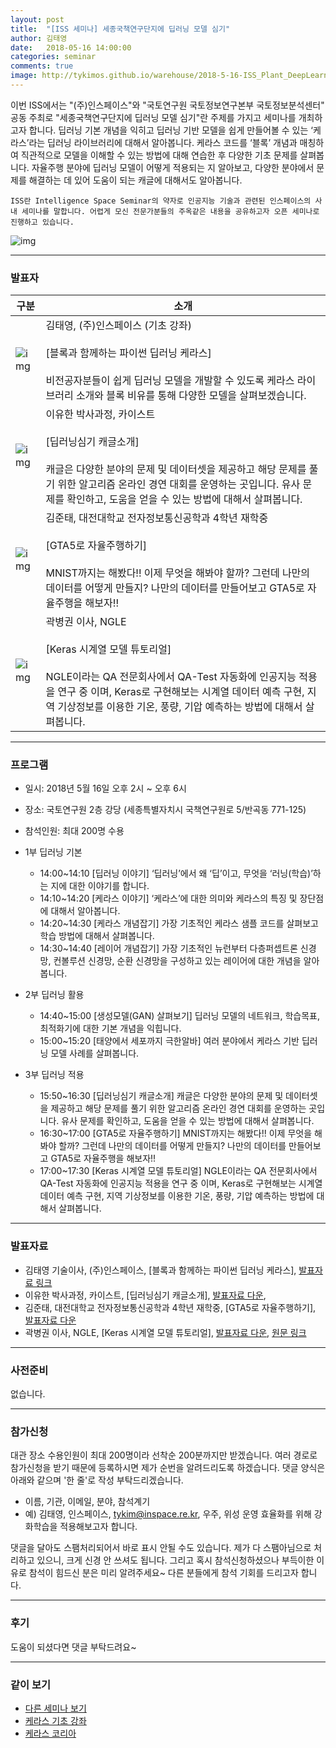 ```yaml
---
layout: post
title:  "[ISS 세미나] 세종국책연구단지에 딥러닝 모델 심기"
author: 김태영
date:   2018-05-16 14:00:00
categories: seminar
comments: true
image: http://tykimos.github.io/warehouse/2018-5-16-ISS_Plant_DeepLearning_Model_in_SNRC_title1.png
---
```

이번 ISS에서는 "(주)인스페이스"와 "국토연구원 국토정보연구본부 국토정보분석센터" 공동 주최로 "세종국책연구단지에 딥러닝 모델 심기"란 주제를 가지고 세미나를 개최하고자 합니다. 딥러닝 기본 개념을 익히고 딥러닝 기반 모델을 쉽게 만들어볼 수 있는 ‘케라스’라는 딥러닝 라이브러리에 대해서 알아봅니다. 케라스 코드를 ‘블록’ 개념과 매칭하여 직관적으로 모델을 이해할 수 있는 방법에 대해 연습한 후 다양한 기초 문제를 살펴봅니다. 자율주행 분야에 딥러닝 모델이 어떻게 적용되는 지 알아보고, 다양한 분야에서 문제를 해결하는 데 있어 도움이 되는 캐글에 대해서도 알아봅니다.

    ISS란 Intelligence Space Seminar의 약자로 인공지능 기술과 관련된 인스페이스의 사내 세미나를 말합니다. 어렵게 모신 전문가분들의 주옥같은 내용을 공유하고자 오픈 세미나로 진행하고 있습니다.
    
![img](http://tykimos.github.io/warehouse/2018-5-16-ISS_Plant_DeepLearning_Model_in_SNRC_title1.png)

---
### 발표자

|구분|소개|
|-|-|
|![img](http://tykimos.github.io/warehouse/2018-3-19-ISS_Python_Deep_Learning_Keras_with_Blocks_tykimos.jpg)|김태영, (주)인스페이스 (기초 강좌)<br><br>[블록과 함께하는 파이썬 딥러닝 케라스]<br><br>비전공자분들이 쉽게 딥러닝 모델을 개발할 수 있도록 케라스 라이브러리 소개와 블록 비유를 통해 다양한 모델을 살펴보겠습니다.|
|![img](http://tykimos.github.io/warehouse/2018-5-16-ISS_Plant_DeepLearning_Model_in_SNRC_lyh.jpg)|이유한 박사과정, 카이스트<br><br>[딥러닝심기 캐글소개]<br><br>캐글은 다양한 분야의 문제 및 데이터셋을 제공하고 해당 문제를 풀기 위한 알고리즘 온라인 경연 대회를 운영하는 곳입니다. 유사 문제를 확인하고, 도움을 얻을 수 있는 방법에 대해서 살펴봅니다.|
|![img](http://tykimos.github.io/warehouse/2018-5-16-ISS_Plant_DeepLearning_Model_in_SNRC_kjt.jpg)|김준태, 대전대학교 전자정보통신공학과 4학년 재학중<br><br>[GTA5로 자율주행하기]<br><br>MNIST까지는 해봤다!! 이제 무엇을 해봐야 할까? 그런데 나만의 데이터를 어떻게 만들지? 나만의 데이터를 만들어보고 GTA5로 자율주행을 해보자!!|
|![img](http://tykimos.github.io/warehouse/2018-5-16-ISS_Plant_DeepLearning_Model_in_SNRC_kbk.jpg)|곽병권 이사, NGLE<br><br>[Keras 시계열 모델 튜토리얼]<br><br>NGLE이라는 QA 전문회사에서 QA-Test 자동화에 인공지능 적용을 연구 중 이며, Keras로 구현해보는 시계열 데이터 예측 구현, 지역 기상정보를 이용한 기온, 풍량, 기압 예측하는 방법에 대해서 살펴봅니다.|

---
### 프로그램

* 일시: 2018년 5월 16일 오후 2시 ~ 오후 6시
* 장소: 국토연구원 2층 강당 (세종특별자치시 국책연구원로 5/반곡동 771-125)
* 참석인원: 최대 200명 수용
* 1부 딥러닝 기본
    * 14:00~14:10 [딥러닝 이야기] ‘딥러닝’에서 왜 ‘딥’이고, 무엇을 ‘러닝(학습)’하는 지에 대한 이야기를 합니다.
    * 14:10~14:20 [케라스 이야기] ‘케라스’에 대한 의미와 케라스의 특징 및 장단점에 대해서 알아봅니다.
    * 14:20~14:30 [케라스 개념잡기] 가장 기초적인 케라스 샘플 코드를 살펴보고 학습 방법에 대해서 살펴봅니다.
    * 14:30~14:40 [레이어 개념잡기] 가장 기초적인 뉴런부터 다층퍼셉트론 신경망, 컨볼루션 신경망, 순환 신경망을 구성하고 있는 레이어에 대한 개념을 알아봅니다.
    
* 2부 딥러닝 활용
    * 14:40~15:00 [생성모델(GAN) 살펴보기] 딥러닝 모델의 네트워크, 학습목표, 최적화기에 대한 기본 개념을 익힙니다.
    * 15:00~15:20 [태양에서 세포까지 극한알바] 여러 분야에서 케라스 기반 딥러닝 모델 사례를 살펴봅니다.

* 3부 딥러닝 적용
    * 15:50~16:30 [딥러닝심기 캐글소개] 캐글은 다양한 분야의 문제 및 데이터셋을 제공하고 해당 문제를 풀기 위한 알고리즘 온라인 경연 대회를 운영하는 곳입니다. 유사 문제를 확인하고, 도움을 얻을 수 있는 방법에 대해서 살펴봅니다.
    * 16:30~17:00 [GTA5로 자율주행하기] MNIST까지는 해봤다!! 이제 무엇을 해봐야 할까? 그런데 나만의 데이터를 어떻게 만들지? 나만의 데이터를 만들어보고 GTA5로 자율주행을 해보자!!
    * 17:00~17:30 [Keras 시계열 모델 튜토리얼] NGLE이라는 QA 전문회사에서 QA-Test 자동화에 인공지능 적용을 연구 중 이며, Keras로 구현해보는 시계열 데이터 예측 구현, 지역 기상정보를 이용한 기온, 풍량, 기압 예측하는 방법에 대해서 살펴봅니다.

---
### 발표자료

* 김태영 기술이사, (주)인스페이스, [블록과 함께하는 파이썬 딥러닝 케라스], [발표자료 링크](https://docs.google.com/presentation/d/1dCyZmxGQgICmUp4t_ora4K3q2J52oxPw5CWFIrC0J-k/edit?usp=sharing)
* 이유한 박사과정, 카이스트, [딥러닝심기 캐글소개], [발표자료 다운](http://tykimos.github.io/warehouse/2018-5-16-ISS_Plant_DeepLearning_Model_in_SNRC_lyh_file.pdf),
* 김준태, 대전대학교 전자정보통신공학과 4학년 재학중, [GTA5로 자율주행하기], [발표자료 다운](http://tykimos.github.io/warehouse/2018-5-16-ISS_Plant_DeepLearning_Model_in_SNRC_kjt_file.pdf)
* 곽병권 이사, NGLE, [Keras 시계열 모델 튜토리얼], [발표자료 다운](http://tykimos.github.io/warehouse/2018-5-16-ISS_Plant_DeepLearning_Model_in_SNRC_kbk_file.pdf), [원문 링크](https://github.com/Steven-A3/TensorFlow-Tutorials)

---
### 사전준비

없습니다.

---

### 참가신청

대관 장소 수용인원이 최대 200명이라 선착순 200분까지만 받겠습니다. 여러 경로로 참가신청을 받기 때문에 등록하시면 제가 순번을 알려드리도록 하겠습니다. 댓글 양식은 아래와 같으며 '한 줄'로 작성 부탁드리겠습니다. 

* 이름, 기관, 이메일, 분야, 참석계기
* 예) 김태영, 인스페이스, tykim@inspace.re.kr, 우주, 위성 운영 효율화를 위해 강화학습을 적용해보고자 합니다.

댓글을 달아도 스팸처리되어서 바로 표시 안될 수도 있습니다. 제가 다 스팸아님으로 처리하고 있으니, 크게 신경 안 쓰셔도 됩니다. 그리고 혹시 참석신청하셨으나 부득이한 이유로 참석이 힘드신 분은 미리 알려주세요~ 다른 분들에게 참석 기회를 드리고자 합니다.

---

### 후기

도움이 되셨다면 댓글 부탁드려요~

---

### 같이 보기

* [다른 세미나 보기](https://tykimos.github.io/seminar/)
* [케라스 기초 강좌](https://tykimos.github.io/lecture/)
* [케라스 코리아](https://www.facebook.com/groups/KerasKorea/)
